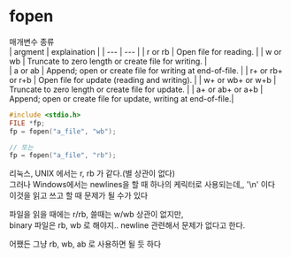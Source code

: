 # fopen 

매개변수 종류  
| argment | explaination |
| --- | --- |
| r or rb | Open file for reading. |
| w or wb | Truncate to zero length or create file for writing. |  
| a or ab | Append; open or create file for writing at end-of-file. |
| r+ or rb+ or r+b | Open file for update (reading and writing). | 
| w+ or wb+ or w+b | Truncate to zero length or create file for update. |
| a+ or ab+ or a+b | Append; open or create file for update, writing at end-of-file.|



```c
#include <stdio.h>
FILE *fp;
fp = fopen("a_file", "wb");

// 또는 
fp = fopen("a_file", "rb");
```


리눅스, UNIX 에서는 r, rb 가 같다.(별 상관이 없다)   
그러나 Windows에서는 newlines을 할 때 하나의 케릭터로 사용되는데,, '\n' 이다   
이것을 읽고 쓰고 할 때 문제가 될 수가 있다  

파일을 읽을 때에는 r/rb, 쓸때는 w/wb 상관이 없지만,   
binary 파일은 rb, wb 로 해야지.. newline 관련해서 문제가 없다고 한다.   

어쨌든 그냥 rb, wb, ab 로 사용하면 될 듯 하다 

